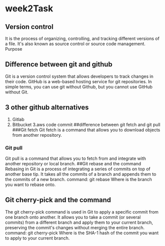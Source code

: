 # week2Task
## Version control
It is the process of organizing, controlling, and tracking different versions of a file. It's also known as source control or source code management. 
Purpose
## Difference between git and github
Git is a version control system that allows developers to track changes in their code. GitHub is a web-based hosting service for git repositories. In simple terms, you can use git without Github, but you cannot use GitHub without Git.
## 3 other github alternatives
1. Gitlab
2. Bitbucket
3.aws code commit
##difference between git fetch and git pull
###Git fetch
Git fetch is a command that allows you to download objects from another repository.
### Git pull
Git pull is a command that allows you to fetch from and integrate with another repository or local branch.
##Git rebase and the command
Rebasing in Git is a process of integrating a series of commits on top of another base tip. It takes all the commits of a branch and appends them to the commits of a new branch. command: git rebase <upstream-branch> Where <upstream-branch> is the branch you want to rebase onto.
## Git cherry-pick and the command
The git cherry-pick command is used in Git to apply a specific commit from one branch onto another. It allows you to take a commit (or several commits) from a different branch and apply them to your current branch, preserving the commit's changes without merging the entire branch.
command: git cherry-pick <commit-hash> Where <commit-hash> is the SHA-1 hash of the commit you want to apply to your current branch.


